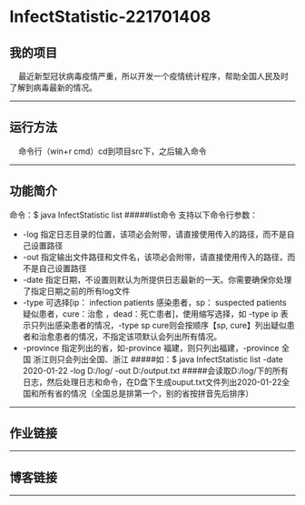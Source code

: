 # InfectStatistic-221701408

我的项目
- 
&nbsp;&nbsp;&nbsp;&nbsp;最近新型冠状病毒疫情严重，所以开发一个疫情统计程序，帮助全国人民及时了解到病毒最新的情况。
***
运行方法
-
&nbsp;&nbsp;&nbsp;&nbsp;命令行（win+r cmd）cd到项目src下，之后输入命令
***
功能简介
-
命令：$ java InfectStatistic list
#####list命令 支持以下命令行参数：
* -log 指定日志目录的位置，该项必会附带，请直接使用传入的路径，而不是自己设置路径
* -out 指定输出文件路径和文件名，该项必会附带，请直接使用传入的路径，而不是自己设置路径
* -date 指定日期，不设置则默认为所提供日志最新的一天。你需要确保你处理了指定日期之前的所有log文件
* -type 可选择[ip： infection patients 感染患者，sp： suspected patients 疑似患者，cure：治愈 ，dead：死亡患者]，使用缩写选择，如 -type ip 表示只列出感染患者的情况，-type sp cure则会按顺序【sp, cure】列出疑似患者和治愈患者的情况，不指定该项默认会列出所有情况。
* -province 指定列出的省，如-province 福建，则只列出福建，-province 全国 浙江则只会列出全国、浙江
#####如：$ java InfectStatistic list -date 2020-01-22 -log D:/log/ -out D:/output.txt
#####会读取D:/log/下的所有日志，然后处理日志和命令，在D盘下生成ouput.txt文件列出2020-01-22全国和所有省的情况（全国总是排第一个，别的省按拼音先后排序）
***
作业链接
-
***
博客链接
-
***
